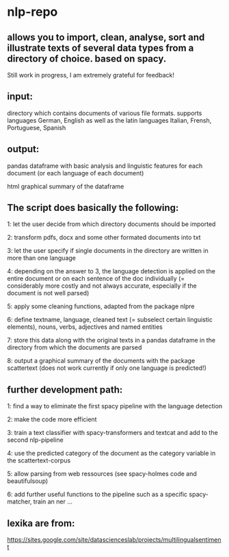 # nlp-repo


allows you to import, clean, analyse, sort and illustrate texts of several data types from a directory of choice. based on spacy.
- 

Still work in progress, I am extremely grateful for feedback!



input:
- 

directory which contains documents of various file formats. supports languages German, English as well as the latin languages Italian, Frensh, Portuguese, Spanish

output:
- 

pandas dataframe with basic analysis and linguistic features for each document (or each language of each document)

html graphical summary of the dataframe



The script does basically the following:
- 

1: let the user decide from which directory documents should be imported

2: transform pdfs, docx and some other formated documents into txt

3: let the user specify if single documents in the directory are written in more than one language

4: depending on the answer to 3, the language detection is applied on the entire document or on each sentence of the doc individually (= considerably more costly and not always accurate, especially if the document is not well parsed)

5: apply some cleaning functions, adapted from the package nlpre

6: define textname, language, cleaned text (= subselect certain linguistic elements), nouns, verbs, adjectives and named entities

7: store this data along with the original texts in a pandas dataframe in the directory from which the documents are parsed

8: output a graphical summary of the documents with the package scattertext (does not work currently if only one language is predicted!)



further development path:
- 
1: find a way to eliminate the first spacy pipeline with the language detection

2: make the code more efficient

3: train a text classifier with spacy-transformers and textcat and add to the second nlp-pipeline

4: use the predicted category of the document as the category variable in the scattertext-corpus

5: allow parsing from web ressources (see spacy-holmes code and beautifulsoup)

6: add further useful functions to the pipeline such as a specific spacy-matcher, train an ner ... 


lexika are from:
- 
https://sites.google.com/site/datascienceslab/projects/multilingualsentiment 
